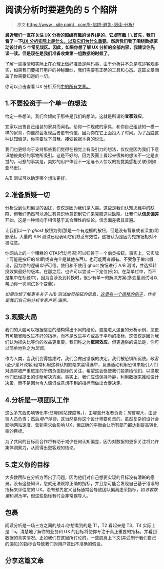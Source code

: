 # 阅读分析时要避免的 5 个陷阱

> 原文:[https://www . site point . com/5-陷阱-避免-阅读-分析/](https://www.sitepoint.com/5-pitfalls-avoid-reading-analytics/)

**最近我们一直在关注 UX 分析的超级有趣的世界(是的，它*是*有趣！).首先，我们看了一下[UX 分析实际上是什么，以及它们为什么重要](https://www.sitepoint.com/ux-analytics-what-they-are-why-they-matter/)。然后我们看了围绕数据驱动设计的 5 个常见误区。因此，如果你想了解 UX 分析的全部内容，我建议你先读一读。但是现在是我们准备收集第一组数据的时候了。**

了解一些事情和实际上在心理上做好准备是两码事，由于分析并不总是陈述客观事实，如果我们要揭开用户的神秘面纱，我们需要有正确的工具和心态。这篇文章涵盖了你需要知道的一切。

你可以点击查看 UX 分析系列[中的所有文章。](https://www.sitepoint.com/blog/)

## 1.不要投资于一个单一的想法

给定一些想法，我们会倾向于那些是我们的想法。这就是所谓的**宜家效应**。

宜家以出售自己组装的家具而闻名。给你一件现成的家具，和你自己组装的一模一样的家具，你自然会发现后者更有价值，因为你在它上面投入了时间。为了战胜这种认知偏见，你需要放下自我，接受数据本身的说法。

我们也更倾向于支持那些我们觉得在视觉上有吸引力的想法，仅仅是因为我们下意识地被美好的事物所吸引。这是不好的，因为表面上看起来很棒的想法不一定是直觉的，可悲的事实是，美妙的用户体验不一定与令人惊叹的视觉美感相关联(例如亚马逊)。

A/B 测试可以确定哪个想法更好。

## 2.准备质疑一切

分析受到认知偏见的困扰，仅仅是因为我们是人类。这些是我们认知思维中的缺陷，但我们仍然可以通过有意识地意识到它们来克服这些缺陷。让我们从**信念偏差**开始，这是一种倾向于相信基于其合理性的结论。信念偏差极其普遍。

让我们以一个 *ghost* 按钮为例(那是一个有边框的按钮，但是没有背景或者深度/阴影感)。大量的 A/B 测试已经表明它们缺乏有效性，这被认为是因为鬼按钮相对不被注意。

你网站上的一个糟糕的 CTA(行动号召)可以归咎于一个幽灵按钮，事实上，它实际上可能是按钮的*位置*(或者完全是其他东西)。也可能两者都有。不要急于做出假设，因为你的逻辑*似乎*可信。使用和不使用 ghost 按钮进行 A/B 测试，并选择转换效果最好的版本。在那之后，也许可以尝试一下定位(例如，在菜单栏中，而不是集中在标题中)，因为当涉及到转换时，很少有单一的解决方案(多变量测试可以帮助你一次测试多个变量)。

*如果你想了解更多关于 A/B 测试幽灵按钮的信息，[这里有一个很棒的例子](https://conversionxl.com/blog/ghost-buttons/)，作者是我们自己的分析专家卢克·海伊。*

## 3.观察大局

我们的大脑可以根据信息的结构得出不同的结论。直接进入这里的分析示例，您更有可能冒险改进不好的指标，而不是改进平均或高于平均的指标，这仅仅是因为我们认为损失比等价的收益更重要。我们称之为**框架效应**，但更通俗的说法是，你可以简单地称之为*恐慌*。

作为人类，当我们变得焦虑时，我们会做出错误的决定。我们被恐惧所驱使。政客(至少是坏政客)经常利用这种认知缺陷来赢得选举，竞选活动利用恐惧来吸引人们对通常被严重框定的所谓负面指标的关注，希望这会驱使我们投票给他们，以换取他们已经提出的诊断解决方案。事实上，我们应该保持冷静，利用数据来推动设计决策，而不是因为令人惊讶或意想不到的指标而做出仓促决定。

## 4.分析是一项团队工作

这么多东西影响转化率:*性能*(网站速度等。)，由哪些开发者负责；*销售噱头*，由营销人员负责；然后*用户体验*，这当然是你这个设计师要负责的。虽然复杂的设计会影响网站速度，营销需求会影响 UX，但正确的平衡会让所有部门都达到提高转化率的目标。

为了共同的目标而合作将有助于减少任何认知偏差，因为对数据的更多关注将允许集体洞察力，从而得出更客观的结论。

## 5.定义你的目标

大多数团队在分析方面出了问题，因为他们对自己想要实现的目标没有清晰的愿景。没有这些知识，您就无法跟踪正确的指标，并且您可能会发现自己基于错误的指标来评估您的 UX。没有预先定义目标通常会导致团队偏离虚荣指标，如*访客数量*和*跳出率*，但这些指标有时会非常误导人。

## 包裹

阅读分析是一场三方之间的战斗:你想看到的是 T1，T2 看起来是 T3，T4 实际上是 T5。清楚地了解你的业务和 UX 的目标将使你专注于真正重要的指标，并看到数据的真实情况。正如我们在这里所讨论的，一些脱离上下文(并受制于我们自己的偏见)的指标会导致我们对用户做出不准确的假设。

## 分享这篇文章